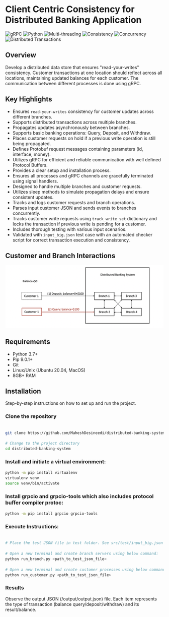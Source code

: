 # Client Centric Consistency for Distributed Banking Application

![gRPC](https://img.shields.io/badge/gRPC-4285F4?logo=grpc&logoColor=white)
![Python](https://img.shields.io/badge/Python-3776AB?logo=python&logoColor=white)
![Multi-threading](https://img.shields.io/badge/Multi--threading-007ACC?logo=windows-terminal&logoColor=white)
![Consistency](https://img.shields.io/badge/Consistency-FF6F00?logo=databricks&logoColor=white)
![Concurrency](https://img.shields.io/badge/Concurrency-FFA500?logo=concurrency&logoColor=white)
![Distributed Transactions](https://img.shields.io/badge/Distributed%20Transactions-4DB33D?logo=redis&logoColor=white)


## Overview

Develop a distributed data store that ensures "read-your-writes" consistency. Customer transactions at one location should reflect across all locations, maintaining updated balances for each customer. The communication between different processes is done using gRPC.

## Key Highlights
- Ensures `read-your-writes` consistency for customer updates across different branches.
- Supports distributed transactions across multiple branches.
- Propagates updates asynchronously between branches.
- Supports basic banking operations: Query, Deposit, and Withdraw.
- Places customer requests on hold if a previous write operation is still being propagated.
- Defines Protobuf request messages containing parameters (id, interface, money).
- Utilizes gRPC for efficient and reliable communication with well defined Protocol Buffers.
- Provides a clear setup and installation process.
- Ensures all processes and gRPC channels are gracefully terminated using signal handlers.
- Designed to handle multiple branches and customer requests.
- Utilizes sleep methods to simulate propagation delays and ensure consistent updates.
- Tracks and logs customer requests and branch operations.
- Parses input customer JSON and sends events to branches concurrently.
- Tracks customer write requests using `track_write_set` dictionary and locks the transaction if previous write is pending for a customer.
- Includes thorough testing with various input scenarios.
- Validated with `input_big.json` test case with an automated checker script for correct transaction execution and consistency.

## Customer and Branch Interactions
![image](https://github.com/MaheshDesineedi/banking-client-consistency/blob/main/C2BDesgin.png)

## Requirements

- Python 3.7+
- Pip 9.0.1+
- Git
- Linux/Unix (Ubuntu 20.04, MacOS)
- 8GB+ RAM

## Installation

Step-by-step instructions on how to set up and run the project.

### Clone the repository
```bash

git clone https://github.com/MaheshDesineedi/distributed-banking-system

# Change to the project directory
cd distributed-banking-system

```

### Install and initiate a virtual environment:
```bash
python -m pip install virtualenv
virtualenv venv
source venv/bin/activate
```

### Install grpcio and grpcio-tools which also includes protocol buffer compiler protoc:
```bash
python -m pip install grpcio grpcio-tools
```

###	Execute Instructions:
```bash

# Place the test JSON file in test folder. See src/test/input_big.json

# Open a new terminal and create branch servers using below command:
python run_branch.py <path_to_test_json_file>

# Open a new terminal and create customer processes using below command:
python run_customer.py <path_to_test_json_file>
```

### Results
Observe the output JSON (/output/output.json) file. Each item represents the type of transaction (balance query/deposit/withdraw) and its result/balance.






